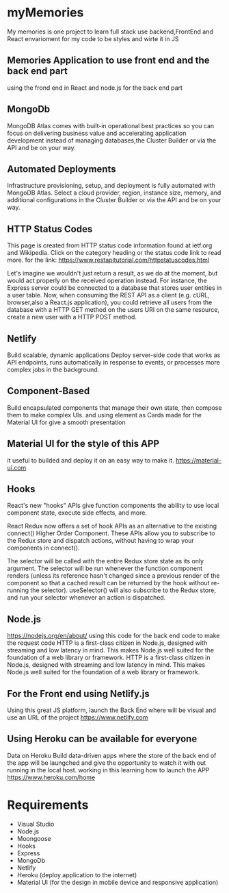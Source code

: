 # myMemories
My memories is one project to learn full stack use backend,FrontEnd and React envarioment for my code to be styles and wirte it in JS 

## Memories Application to use front end and the back end part
using the frond end in React and node.js for the back end part

## MongoDb
MongoDB Atlas comes with built-in operational best practices so you can focus on delivering business value and accelerating application development instead of managing databases,the Cluster Builder or via the API and be on your way.

## Automated Deployments
Infrastructure provisioning, setup, and deployment is fully automated with MongoDB Atlas. Select a cloud provider, region, instance size, memory, and additional configurations in the Cluster Builder or via the API and be on your way.

## HTTP Status Codes
This page is created from HTTP status code information found at ietf.org and Wikipedia. 
Click on the category heading or the status code link to read more.
for the link: https://www.restapitutorial.com/httpstatuscodes.html

Let's imagine we wouldn't just return a result, as we do at the moment, but would act properly on the received operation instead. For instance, the Express server could be connected to a database that stores user entities in a user table. Now, when consuming the REST API as a client (e.g. cURL, browser,also a React.js application), you could retrieve all users from the database with a HTTP GET method on the users URI on the same resource, create a new user with a HTTP POST method.

## Netlify
Build scalable,
dynamic applications
Deploy server-side code that works as API endpoints, runs automatically in response to events, or processes more complex jobs in the background.

## Component-Based

Build encapsulated components that manage their own state, then compose them to make complex UIs.
and using element as Cards made for the Material UI for give a smooth presentation

## Material UI for the style of this APP

it useful to builded and deploy it on an easy way to make it.
https://material-ui.com

## Hooks 
React's new "hooks" APIs give function components the ability to use local component state, execute side effects, and more.

React Redux now offers a set of hook APIs as an alternative to the existing connect() Higher Order Component. These APIs allow you to subscribe to the Redux store and dispatch actions, without having to wrap your components in connect().

 The selector will be called with the entire Redux store state as its only argument. The selector will be run whenever the function component renders (unless its reference hasn't changed since a previous render of the component so that a cached result can be returned by the hook without re-running the selector). useSelector() will also subscribe to the Redux store, and run your selector whenever an action is dispatched.
 
 ## Node.js 
 https://nodejs.org/en/about/
 using this code for the back end code to make the request code
 HTTP is a first-class citizen in Node.js, designed with streaming and low latency in mind. This makes Node.js well suited for the foundation of a web library or framework.
 HTTP is a first-class citizen in Node.js, designed with streaming and low latency in mind. This makes Node.js well suited for the foundation of a web library or framework.
 
## For the Front end using Netlify.js
Using this great JS platform, launch the Back End where will be visual and use an URL of the project
https://www.netlify.com

## Using Heroku can be available for everyone
Data on Heroku
Build data-driven apps where the store of the back end of the app will be laungched and give the opportunity to watch it with out running in the local host. working in this learning how to launch the APP
https://www.heroku.com/home

# Requirements
* Visual Studio
* Node.js
* Moongoose
* Hooks
* Express
* MongoDb
* Netlify
* Heroku (deploy application to the internet)
* Material UI (for the design in mobile device and responsive application)
